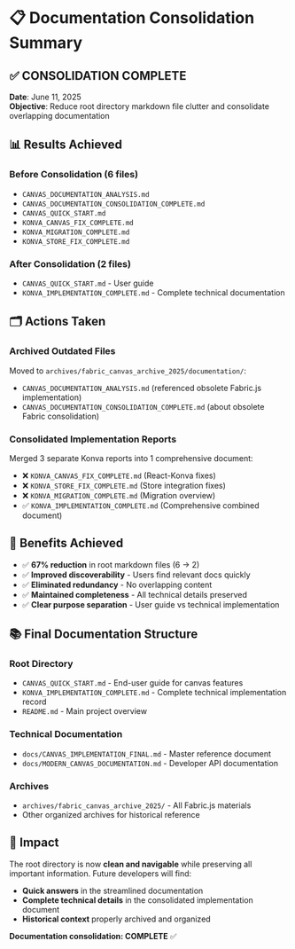 # 📋 Documentation Consolidation Summary

## ✅ **CONSOLIDATION COMPLETE**

**Date**: June 11, 2025  
**Objective**: Reduce root directory markdown file clutter and consolidate overlapping documentation

## 📊 **Results Achieved**

### **Before Consolidation (6 files)**
- `CANVAS_DOCUMENTATION_ANALYSIS.md` 
- `CANVAS_DOCUMENTATION_CONSOLIDATION_COMPLETE.md`
- `CANVAS_QUICK_START.md`
- `KONVA_CANVAS_FIX_COMPLETE.md`
- `KONVA_MIGRATION_COMPLETE.md` 
- `KONVA_STORE_FIX_COMPLETE.md`

### **After Consolidation (2 files)**
- `CANVAS_QUICK_START.md` - User guide
- `KONVA_IMPLEMENTATION_COMPLETE.md` - Complete technical documentation

## 🗂️ **Actions Taken**

### **Archived Outdated Files**
Moved to `archives/fabric_canvas_archive_2025/documentation/`:
- `CANVAS_DOCUMENTATION_ANALYSIS.md` (referenced obsolete Fabric.js implementation)
- `CANVAS_DOCUMENTATION_CONSOLIDATION_COMPLETE.md` (about obsolete Fabric consolidation)

### **Consolidated Implementation Reports**
Merged 3 separate Konva reports into 1 comprehensive document:
- ❌ `KONVA_CANVAS_FIX_COMPLETE.md` (React-Konva fixes)
- ❌ `KONVA_STORE_FIX_COMPLETE.md` (Store integration fixes) 
- ❌ `KONVA_MIGRATION_COMPLETE.md` (Migration overview)
- ✅ `KONVA_IMPLEMENTATION_COMPLETE.md` (Comprehensive combined document)

## 🎯 **Benefits Achieved**

- ✅ **67% reduction** in root markdown files (6 → 2)
- ✅ **Improved discoverability** - Users find relevant docs quickly
- ✅ **Eliminated redundancy** - No overlapping content
- ✅ **Maintained completeness** - All technical details preserved
- ✅ **Clear purpose separation** - User guide vs technical implementation

## 📚 **Final Documentation Structure**

### **Root Directory**
- `CANVAS_QUICK_START.md` - End-user guide for canvas features
- `KONVA_IMPLEMENTATION_COMPLETE.md` - Complete technical implementation record
- `README.md` - Main project overview

### **Technical Documentation**
- `docs/CANVAS_IMPLEMENTATION_FINAL.md` - Master reference document
- `docs/MODERN_CANVAS_DOCUMENTATION.md` - Developer API documentation

### **Archives**
- `archives/fabric_canvas_archive_2025/` - All Fabric.js materials
- Other organized archives for historical reference

## 🎉 **Impact**

The root directory is now **clean and navigable** while preserving all important information. Future developers will find:
- **Quick answers** in the streamlined documentation
- **Complete technical details** in the consolidated implementation document
- **Historical context** properly archived and organized

**Documentation consolidation: COMPLETE** ✅
